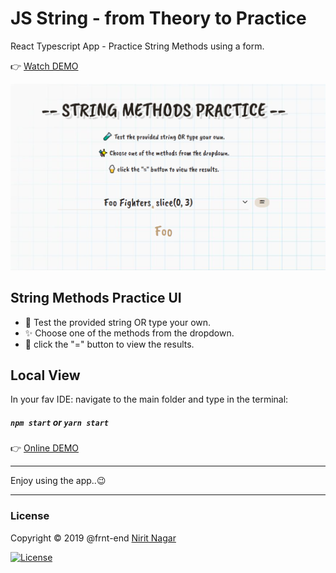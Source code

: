 # JS String - from Theory to Practice

React Typescript App - Practice String Methods using a form.

👉 [Watch DEMO](https://Frnt-End.github.io/The-String-Theory-React-Typescript)

![Create List Form](src/Img/bg-small.png "Create List Form")

## String Methods Practice UI

- 🧪 Test the provided string OR type your own.
- ✨ Choose one of the methods from the dropdown.
- 🍦 click the "=" button to view the results.

## Local View

In your fav IDE: navigate to the main folder and type in the terminal:

##### `npm start` or `yarn start`

👉 [Online DEMO](https://Frnt-End.github.io/The-String-Theory-React-Typescript)

---

Enjoy using the app..😉

---

### License

Copyright © 2019 @frnt-end
[Nirit Nagar](https://github.com/Frnt-End)

[![License](https://img.shields.io/badge/License-Apache%202.0-blue.svg)](https://opensource.org/licenses/Apache-2.0)
